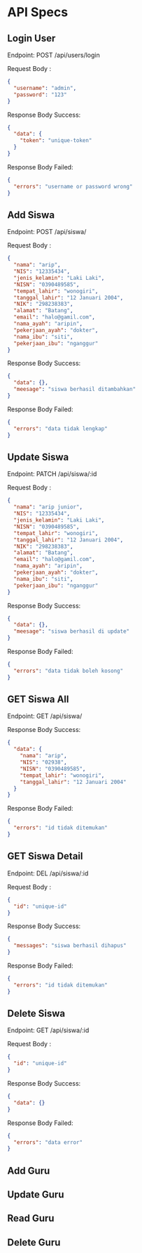 # API Specs

## Login User

Endpoint: POST /api/users/login

Request Body :

```json
{
  "username": "admin",
  "password": "123"
}
```

Response Body Success:

```json
{
  "data": {
    "token": "unique-token"
  }
}
```

Response Body Failed:

```json
{
  "errors": "username or password wrong"
}
```

## Add Siswa

Endpoint: POST /api/siswa/

Request Body :

```json
{
  "nama": "arip",
  "NIS": "12335434",
  "jenis_kelamin": "Laki Laki",
  "NISN": "0390489585",
  "tempat_lahir": "wonogiri",
  "tanggal_lahir": "12 Januari 2004",
  "NIK": "298238383",
  "alamat": "Batang",
  "email": "halo@gamil.com",
  "nama_ayah": "aripin",
  "pekerjaan_ayah": "dokter",
  "nama_ibu": "siti",
  "pekerjaan_ibu": "nganggur"
}
```

Response Body Success:

```json
{
  "data": {},
  "meesage": "siswa berhasil ditambahkan"
}
```

Response Body Failed:

```json
{
  "errors": "data tidak lengkap"
}
```

## Update Siswa

Endpoint: PATCH /api/siswa/:id

Request Body :

```json
{
  "nama": "arip junior",
  "NIS": "12335434",
  "jenis_kelamin": "Laki Laki",
  "NISN": "0390489585",
  "tempat_lahir": "wonogiri",
  "tanggal_lahir": "12 Januari 2004",
  "NIK": "298238383",
  "alamat": "Batang",
  "email": "halo@gamil.com",
  "nama_ayah": "aripin",
  "pekerjaan_ayah": "dokter",
  "nama_ibu": "siti",
  "pekerjaan_ibu": "nganggur"
}
```

Response Body Success:

```json
{
  "data": {},
  "meesage": "siswa berhasil di update"
}
```

Response Body Failed:

```json
{
  "errors": "data tidak boleh kosong"
}
```

## GET Siswa All

Endpoint: GET /api/siswa/

Response Body Success:

```json
{
  "data": {
    "nama": "arip",
    "NIS": "02938",
    "NISN": "0390489585",
    "tempat_lahir": "wonogiri",
    "tanggal_lahir": "12 Januari 2004"
  }
}
```

Response Body Failed:

```json
{
  "errors": "id tidak ditemukan"
}
```

## GET Siswa Detail

Endpoint: DEL /api/siswa/:id

Request Body :

```json
{
  "id": "unique-id"
}
```

Response Body Success:

```json
{
  "messages": "siswa berhasil dihapus"
}
```

Response Body Failed:

```json
{
  "errors": "id tidak ditemukan"
}
```

## Delete Siswa

Endpoint: GET /api/siswa/:id

Request Body :

```json
{
  "id": "unique-id"
}
```

Response Body Success:

```json
{
  "data": {}
}
```

Response Body Failed:

```json
{
  "errors": "data error"
}
```

## Add Guru

## Update Guru

## Read Guru

## Delete Guru
